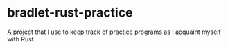 # bradlet-rust-practice
A project that I use to keep track of practice programs as I acquaint myself with Rust.
